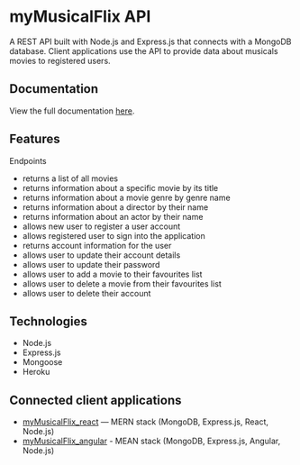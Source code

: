 # myMusicalFlix API

A REST API built with Node.js and Express.js that connects with a MongoDB database. Client applications use the API to provide data about musicals movies to registered users.

## Documentation
View the full documentation [here](https://mymusicalflix.herokuapp.com/documentation.html).

## Features
Endpoints
  * returns a list of all movies
  * returns information about a specific movie by its title
  * returns information about a movie genre by genre name
  * returns information about a director by their name
  * returns information about an actor by their name
  * allows new user to register a user account
  * allows registered user to sign into the application
  * returns account information for the user
  * allows user to update their account details
  * allows user to update their password
  * allows user to add a movie to their favourites list
  * allows user to delete a movie from their favourites list
  * allows user to delete their account
  
## Technologies
  * Node.js
  * Express.js
  * Mongoose
  * Heroku

## Connected client applications
  * [myMusicalFlix_react](https://github.com/hylee-vx/myMusicalFlix_react) — MERN stack (MongoDB, Express.js, React, Node.js)
  * [myMusicalFlix_angular](https://github.com/hylee-vx/myMusicalFlix_angular) - MEAN stack (MongoDB, Express.js, Angular, Node.js)
